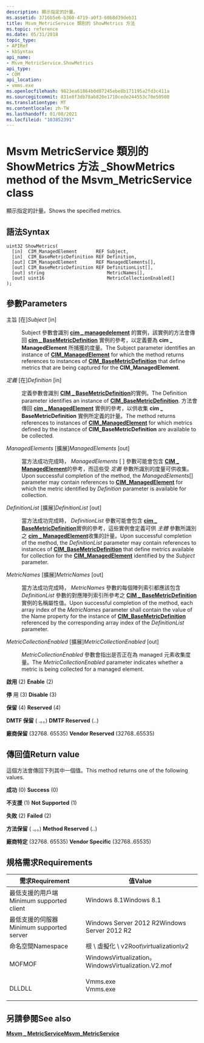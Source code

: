 ```yaml
---
description: 顯示指定的計量。
ms.assetid: 3716b5e6-b360-4719-a0f3-60b8d39deb31
title: Msvm_MetricService 類別的 ShowMetrics 方法
ms.topic: reference
ms.date: 05/31/2018
topic_type:
- APIRef
- kbSyntax
api_name:
- Msvm_MetricService.ShowMetrics
api_type:
- COM
api_location:
- vmms.exe
ms.openlocfilehash: 9823ea61864b0d87245ebe8b171195a2fd3c411a
ms.sourcegitcommit: 831e8f3db78ab820e1710cede244553c70e50500
ms.translationtype: MT
ms.contentlocale: zh-TW
ms.lasthandoff: 01/08/2021
ms.locfileid: "103852391"
---
```

# <a name="showmetrics-method-of-the-msvm_metricservice-class"></a><span data-ttu-id="e9f0e-103">Msvm MetricService 類別的 ShowMetrics 方法 \_</span><span class="sxs-lookup"><span data-stu-id="e9f0e-103">ShowMetrics method of the Msvm\_MetricService class</span></span>

<span data-ttu-id="e9f0e-104">顯示指定的計量。</span><span class="sxs-lookup"><span data-stu-id="e9f0e-104">Shows the specified metrics.</span></span>

## <a name="syntax"></a><span data-ttu-id="e9f0e-105">語法</span><span class="sxs-lookup"><span data-stu-id="e9f0e-105">Syntax</span></span>


```mof
uint32 ShowMetrics(
  [in]  CIM_ManagedElement       REF Subject,
  [in]  CIM_BaseMetricDefinition REF Definition,
  [out] CIM_ManagedElement       REF ManagedElements[],
  [out] CIM_BaseMetricDefinition REF DefinitionList[],
  [out] string                       MetricNames[],
  [out] uint16                       MetricCollectionEnabled[]
);
```



## <a name="parameters"></a><span data-ttu-id="e9f0e-106">參數</span><span class="sxs-lookup"><span data-stu-id="e9f0e-106">Parameters</span></span>

<dl> <dt>

<span data-ttu-id="e9f0e-107">主旨 \[在\]</span><span class="sxs-lookup"><span data-stu-id="e9f0e-107">*Subject* \[in\]</span></span>
</dt> <dd>

<span data-ttu-id="e9f0e-108">Subject 參數會識別 [**cim \_ managedelement**](cim-managedelement.md) 的實例，該實例的方法會傳回 [**cim \_ BaseMetricDefinition**](cim-basemetricdefinition.md) 實例的參考，以定義要為 **cim \_ ManagedElement** 所捕獲的度量。</span><span class="sxs-lookup"><span data-stu-id="e9f0e-108">The Subject parameter identifies an instance of [**CIM\_ManagedElement**](cim-managedelement.md) for which the method returns references to instances of [**CIM\_BaseMetricDefinition**](cim-basemetricdefinition.md) that define metrics that are being captured for the **CIM\_ManagedElement**.</span></span>

</dd> <dt>

<span data-ttu-id="e9f0e-109">*定義* \[在\]</span><span class="sxs-lookup"><span data-stu-id="e9f0e-109">*Definition* \[in\]</span></span>
</dt> <dd>

<span data-ttu-id="e9f0e-110">定義參數會識別 [**CIM \_ BaseMetricDefinition**](cim-basemetricdefinition.md)的實例。</span><span class="sxs-lookup"><span data-stu-id="e9f0e-110">The Definition parameter identifies an instance of [**CIM\_BaseMetricDefinition**](cim-basemetricdefinition.md).</span></span> <span data-ttu-id="e9f0e-111">方法會傳回 [**cim \_ ManagedElement**](cim-managedelement.md) 實例的參考，以供收集 **cim \_ BaseMetricDefinition** 實例所定義的計量。</span><span class="sxs-lookup"><span data-stu-id="e9f0e-111">The method returns references to instances of [**CIM\_ManagedElement**](cim-managedelement.md) for which metrics defined by the instance of **CIM\_BaseMetricDefinition** are available to be collected.</span></span>

</dd> <dt>

<span data-ttu-id="e9f0e-112">*ManagedElements* \[擴展\]</span><span class="sxs-lookup"><span data-stu-id="e9f0e-112">*ManagedElements* \[out\]</span></span>
</dt> <dd>

<span data-ttu-id="e9f0e-113">當方法成功完成時， *ManagedElements* \[ \] 參數可能會包含 [**CIM \_ ManagedElement**](cim-managedelement.md)的參考，而這些受 *定義* 參數所識別的度量可供收集。</span><span class="sxs-lookup"><span data-stu-id="e9f0e-113">Upon successful completion of the method, the *ManagedElements*\[\] parameter may contain references to [**CIM\_ManagedElement**](cim-managedelement.md) for which the metric identified by *Definition* parameter is available for collection.</span></span>

</dd> <dt>

<span data-ttu-id="e9f0e-114">*DefinitionList* \[擴展\]</span><span class="sxs-lookup"><span data-stu-id="e9f0e-114">*DefinitionList* \[out\]</span></span>
</dt> <dd>

<span data-ttu-id="e9f0e-115">當方法成功完成時， *DefinitionList* 參數可能會包含 [**cim \_ BaseMetricDefinition**](cim-basemetricdefinition.md)實例的參考，這些實例會定義可供 *主體* 參數所識別之 [**cim \_ ManagedElement**](cim-managedelement.md)收集的計量。</span><span class="sxs-lookup"><span data-stu-id="e9f0e-115">Upon successful completion of the method, the *DefinitionList* parameter may contain references to instances of [**CIM\_BaseMetricDefinition**](cim-basemetricdefinition.md) that define metrics available for collection for the [**CIM\_ManagedElement**](cim-managedelement.md) identified by the *Subject* parameter.</span></span>

</dd> <dt>

<span data-ttu-id="e9f0e-116">*MetricNames* \[擴展\]</span><span class="sxs-lookup"><span data-stu-id="e9f0e-116">*MetricNames* \[out\]</span></span>
</dt> <dd>

<span data-ttu-id="e9f0e-117">當方法成功完成時， *MetricNames* 參數的每個陣列索引都應該包含 *DefinitionList* 參數的對應陣列索引所參考之 [**CIM \_ BaseMetricDefinition**](cim-basemetricdefinition.md)實例的名稱屬性值。</span><span class="sxs-lookup"><span data-stu-id="e9f0e-117">Upon successful completion of the method, each array index of the *MetricNames* parameter shall contain the value of the Name property for the instance of [**CIM\_BaseMetricDefinition**](cim-basemetricdefinition.md) referenced by the corresponding array index of the *DefinitionList* parameter.</span></span>

</dd> <dt>

<span data-ttu-id="e9f0e-118">*MetricCollectionEnabled* \[擴展\]</span><span class="sxs-lookup"><span data-stu-id="e9f0e-118">*MetricCollectionEnabled* \[out\]</span></span>
</dt> <dd>

<span data-ttu-id="e9f0e-119">*MetricCollectionEnabled* 參數會指出是否正在為 managed 元素收集度量。</span><span class="sxs-lookup"><span data-stu-id="e9f0e-119">The *MetricCollectionEnabled* parameter indicates whether a metric is being collected for a managed element.</span></span>

<dt>

<span id="Enable"></span><span id="enable"></span><span id="ENABLE"></span>

<span data-ttu-id="e9f0e-120">**啟用** (2) </span><span class="sxs-lookup"><span data-stu-id="e9f0e-120">**Enable** (2)</span></span>


</dt> <dd></dd> <dt>

<span id="Disable"></span><span id="disable"></span><span id="DISABLE"></span>

<span data-ttu-id="e9f0e-121">**停** 用 (3) </span><span class="sxs-lookup"><span data-stu-id="e9f0e-121">**Disable** (3)</span></span>


</dt> <dd></dd> <dt>

<span id="Reserved"></span><span id="reserved"></span><span id="RESERVED"></span>

<span data-ttu-id="e9f0e-122">**保留** (4) </span><span class="sxs-lookup"><span data-stu-id="e9f0e-122">**Reserved** (4)</span></span>


</dt> <dd></dd> <dt>

<span id="DMTF_Reserved"></span><span id="dmtf_reserved"></span><span id="DMTF_RESERVED"></span>

<span data-ttu-id="e9f0e-123">**DMTF 保留** ( .。。) </span><span class="sxs-lookup"><span data-stu-id="e9f0e-123">**DMTF Reserved** (..)</span></span>


</dt> <dd></dd> <dt>

<span id="Vendor_Reserved"></span><span id="vendor_reserved"></span><span id="VENDOR_RESERVED"></span>

<span data-ttu-id="e9f0e-124">**廠商保留** (32768. 65535) </span><span class="sxs-lookup"><span data-stu-id="e9f0e-124">**Vendor Reserved** (32768..65535)</span></span>


<span data-ttu-id="e9f0e-125"></dt> <dd></dd> </dl> </dd> </dl></span><span class="sxs-lookup"><span data-stu-id="e9f0e-125"></dt> <dd></dd> </dl> </dd> </dl></span></span>

## <a name="return-value"></a><span data-ttu-id="e9f0e-126">傳回值</span><span class="sxs-lookup"><span data-stu-id="e9f0e-126">Return value</span></span>

<span data-ttu-id="e9f0e-127">這個方法會傳回下列其中一個值。</span><span class="sxs-lookup"><span data-stu-id="e9f0e-127">This method returns one of the following values.</span></span>

<dl> <dt>

<span data-ttu-id="e9f0e-128">**成功** (0) </span><span class="sxs-lookup"><span data-stu-id="e9f0e-128">**Success** (0)</span></span>
</dt> <dt>

<span data-ttu-id="e9f0e-129">**不支援** (1) </span><span class="sxs-lookup"><span data-stu-id="e9f0e-129">**Not Supported** (1)</span></span>
</dt> <dt>

<span data-ttu-id="e9f0e-130">**失敗** (2) </span><span class="sxs-lookup"><span data-stu-id="e9f0e-130">**Failed** (2)</span></span>
</dt> <dt>

<span data-ttu-id="e9f0e-131">**方法保留** ( .。。) </span><span class="sxs-lookup"><span data-stu-id="e9f0e-131">**Method Reserved** (..)</span></span>
</dt> <dt>

<span data-ttu-id="e9f0e-132">**廠商特定** (32768. 65535) </span><span class="sxs-lookup"><span data-stu-id="e9f0e-132">**Vendor Specific** (32768..65535)</span></span>
</dt> </dl>

## <a name="requirements"></a><span data-ttu-id="e9f0e-133">規格需求</span><span class="sxs-lookup"><span data-stu-id="e9f0e-133">Requirements</span></span>



| <span data-ttu-id="e9f0e-134">需求</span><span class="sxs-lookup"><span data-stu-id="e9f0e-134">Requirement</span></span> | <span data-ttu-id="e9f0e-135">值</span><span class="sxs-lookup"><span data-stu-id="e9f0e-135">Value</span></span> |
|-------------------------------------|---------------------------------------------------------------------------------------------------------|
| <span data-ttu-id="e9f0e-136">最低支援的用戶端</span><span class="sxs-lookup"><span data-stu-id="e9f0e-136">Minimum supported client</span></span><br/> | <span data-ttu-id="e9f0e-137">Windows 8.1</span><span class="sxs-lookup"><span data-stu-id="e9f0e-137">Windows 8.1</span></span><br/>                                                                                  |
| <span data-ttu-id="e9f0e-138">最低支援的伺服器</span><span class="sxs-lookup"><span data-stu-id="e9f0e-138">Minimum supported server</span></span><br/> | <span data-ttu-id="e9f0e-139">Windows Server 2012 R2</span><span class="sxs-lookup"><span data-stu-id="e9f0e-139">Windows Server 2012 R2</span></span><br/>                                                                       |
| <span data-ttu-id="e9f0e-140">命名空間</span><span class="sxs-lookup"><span data-stu-id="e9f0e-140">Namespace</span></span><br/>                | <span data-ttu-id="e9f0e-141">根 \\ 虛擬化 \\ v2</span><span class="sxs-lookup"><span data-stu-id="e9f0e-141">Root\\virtualization\\v2</span></span><br/>                                                                     |
| <span data-ttu-id="e9f0e-142">MOF</span><span class="sxs-lookup"><span data-stu-id="e9f0e-142">MOF</span></span><br/>                      | <dl> <span data-ttu-id="e9f0e-143"><dt>WindowsVirtualization。</dt></span><span class="sxs-lookup"><span data-stu-id="e9f0e-143"><dt>WindowsVirtualization.V2.mof</dt></span></span> </dl> |
| <span data-ttu-id="e9f0e-144">DLL</span><span class="sxs-lookup"><span data-stu-id="e9f0e-144">DLL</span></span><br/>                      | <dl> <span data-ttu-id="e9f0e-145"><dt>Vmms.exe</dt></span><span class="sxs-lookup"><span data-stu-id="e9f0e-145"><dt>Vmms.exe</dt></span></span> </dl>                     |



## <a name="see-also"></a><span data-ttu-id="e9f0e-146">另請參閱</span><span class="sxs-lookup"><span data-stu-id="e9f0e-146">See also</span></span>

<dl> <dt>

[<span data-ttu-id="e9f0e-147">**Msvm \_ MetricService**</span><span class="sxs-lookup"><span data-stu-id="e9f0e-147">**Msvm\_MetricService**</span></span>](msvm-metricservice.md)
</dt> </dl>

 

 




